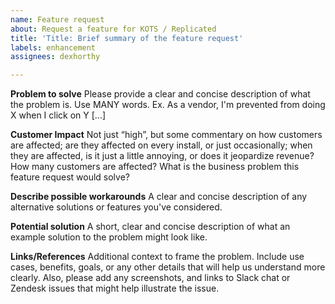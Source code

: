 ```yaml
---
name: Feature request
about: Request a feature for KOTS / Replicated
title: 'Title: Brief summary of the feature request'
labels: enhancement
assignees: dexhorthy

---
```


**Problem to solve**
Please provide a clear and concise description of what the problem is. Use MANY words.
Ex. As a vendor, I'm prevented from doing X when I click on Y [...]

**Customer Impact**
Not just “high”, but some commentary on how customers are affected; are they affected on every install, or just occasionally; when they are affected, is it just a little annoying, or does it jeopardize revenue? How many customers are affected? What is the business problem this feature request would solve?

**Describe possible workarounds**
A clear and concise description of any alternative solutions or features you've considered.

**Potential solution**
A short, clear and concise description of what an example solution to the problem might look like.

**Links/References**
Additional context to frame the problem. Include use cases, benefits, goals, or any other details that will help us understand more clearly. Also, please add any screenshots, and links to Slack chat or Zendesk issues that might help illustrate the issue.
